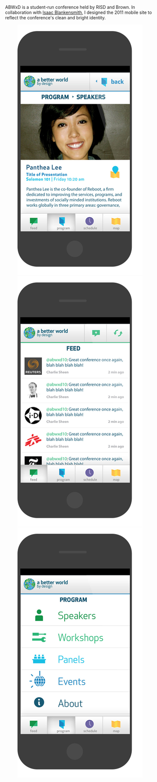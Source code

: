 ABWxD is a student-run conference held by RISD and Brown. In collaboration with [Isaac Blankensmith](http://www.isaacblankensmith.com/), I designed the 2011 mobile site to reflect the conference's clean and bright identity.

<figure>
	<img src="img/abwxd/detail.png" style="max-height: 1000px; width: auto"/>
	<img src="img/abwxd/feed.png" style="max-height: 1000px; width: auto"/>
	<img src="img/abwxd/program.png" style="max-height: 1000px; width: auto"/>
</figure>
